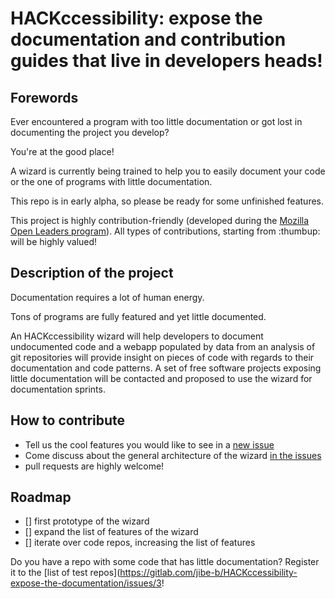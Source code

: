 # HACKccessibility: expose the documentation and contribution guides that live in developers heads!

## Forewords

Ever encountered a program with too little documentation or got lost in documenting the project you develop?

You're at the good place!

A wizard is currently being trained to help you to easily document your code or the one of programs with little documentation.

This repo is in early alpha, so please be ready for some unfinished features.

This project is highly contribution-friendly (developed during the [Mozilla Open Leaders program](https://mozilla.github.io/leadership-training/)). All types of contributions, starting from :thumbup: will be highly valued!

## Description of the project

Documentation requires a lot of human energy.

Tons of programs are fully featured and yet little documented.

An HACKccessibility wizard will help developers to document undocumented code and a webapp populated by data from an analysis of git repositories will provide insight on pieces of code with regards to their documentation and code patterns. A set of free software projects exposing little documentation will be contacted and proposed to use the wizard for documentation sprints. 




## How to contribute

- Tell us the cool features you would like to see in a [new issue](https://gitlab.com/jibe-b/HACKccessibility-expose-the-documentation/issues/new)
- Come discuss about the general architecture of the wizard [in the issues](https://gitlab.com/jibe-b/HACKccessibility-expose-the-documentation/issues)
- pull requests are highly welcome!


## Roadmap

- [] first prototype of the wizard
- [] expand the list of features of the wizard 
- [] iterate over code repos, increasing the list of features

Do you have a repo with some code that has little documentation? Register it to the [list of test repos](https://gitlab.com/jibe-b/HACKccessibility-expose-the-documentation/issues/3!